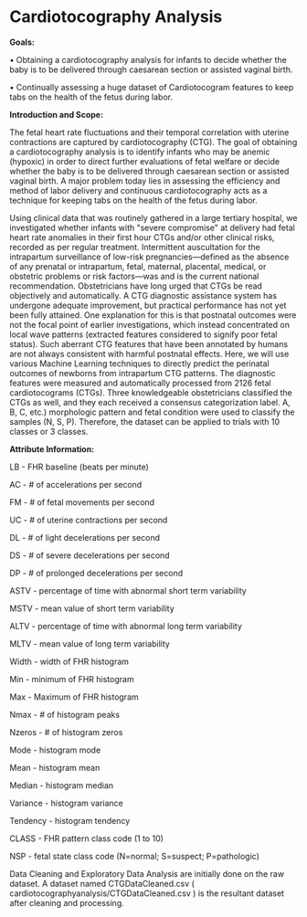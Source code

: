 # Cardiotocography Analysis

**Goals:** 

• Obtaining a cardiotocography analysis for infants to decide whether the baby is to be delivered through
caesarean section or assisted vaginal birth.

• Continually assessing a huge dataset of Cardiotocogram features to keep tabs on the health of the
fetus during labor.


**Introduction and Scope:**

The fetal heart rate fluctuations and their temporal correlation with uterine contractions are captured by cardiotocography (CTG). The goal of obtaining a cardiotocography analysis is to identify infants who may be anemic (hypoxic) in order to direct further evaluations of fetal welfare or decide whether the baby is to be delivered through caesarean section or assisted vaginal birth. A major problem today lies in assessing the efficiency and method of labor delivery and continuous cardiotocography acts as a technique for keeping tabs on the health of the fetus during labor.

Using clinical data that was routinely gathered in a large tertiary hospital, we investigated whether infants with "severe compromise" at delivery had fetal heart rate anomalies in their first hour CTGs and/or other clinical risks, recorded as per regular treatment. Intermittent auscultation for the intrapartum surveillance of low-risk pregnancies—defined as the absence of any prenatal or intrapartum, fetal, maternal, placental, medical, or obstetric problems or risk factors—was and is the current national recommendation. Obstetricians have long urged that CTGs be read objectively and automatically. A CTG diagnostic assistance system has undergone adequate improvement, but practical performance has not yet been fully attained. One explanation for this is that postnatal outcomes were not the focal point of earlier investigations, which instead concentrated on local wave patterns (extracted features considered to signify poor fetal status). Such aberrant CTG features that have been annotated by humans are not always consistent with harmful postnatal effects. Here, we will use various Machine Learning techniques to directly predict the perinatal outcomes of newborns from intrapartum CTG patterns.
The diagnostic features were measured and automatically processed from 2126 fetal cardiotocograms (CTGs). Three knowledgeable obstetricians classified the CTGs as well, and they each received a consensus categorization label. A, B, C, etc.) morphologic pattern and fetal condition were used to classify the samples (N, S, P). Therefore, the dataset can be applied to trials with 10 classes or 3 classes.


**Attribute Information:**

LB - FHR baseline (beats per minute)

AC - # of accelerations per second

FM - # of fetal movements per second

UC - # of uterine contractions per second

DL - # of light decelerations per second

DS - # of severe decelerations per second

DP - # of prolonged decelerations per second

ASTV - percentage of time with abnormal short term variability

MSTV - mean value of short term variability

ALTV - percentage of time with abnormal long term variability

MLTV - mean value of long term variability

Width - width of FHR histogram

Min - minimum of FHR histogram

Max - Maximum of FHR histogram

Nmax - # of histogram peaks

Nzeros - # of histogram zeros

Mode - histogram mode

Mean - histogram mean

Median - histogram median

Variance - histogram variance

Tendency - histogram tendency

CLASS - FHR pattern class code (1 to 10)

NSP - fetal state class code (N=normal; S=suspect; P=pathologic)

Data Cleaning and Exploratory Data Analysis are initially done on the raw dataset. A dataset named CTGDataCleaned.csv ( cardiotocographyanalysis/CTGDataCleaned.csv ) is the resultant dataset after cleaning and processing.

